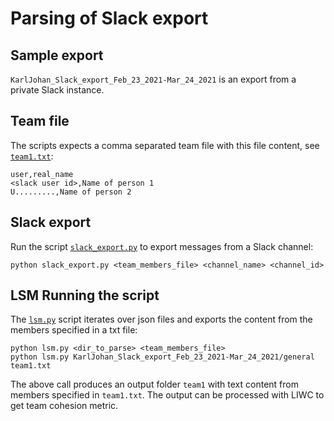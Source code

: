 # Parsing of Slack export

## Sample export
`KarlJohan_Slack_export_Feb_23_2021-Mar_24_2021` is an export from a private Slack instance.

## Team file
The scripts expects a comma separated team file with this file content, see [`team1.txt`](./team1.txt):
```
user,real_name
<slack user id>,Name of person 1
U.........,Name of person 2
```

## Slack export
Run the script [`slack_export.py`](./slack_export.py) to export messages from a Slack channel:
```
python slack_export.py <team_members_file> <channel_name> <channel_id>
```

## LSM Running the script
The [`lsm.py`](./lsm.py) script iterates over json files and exports the content from the members specified in a txt file:
```
python lsm.py <dir_to_parse> <team_members_file>
python lsm.py KarlJohan_Slack_export_Feb_23_2021-Mar_24_2021/general team1.txt
```

The above call produces an output folder `team1` with text content from members specified in `team1.txt`. The output can be processed with LIWC to get team cohesion metric.
